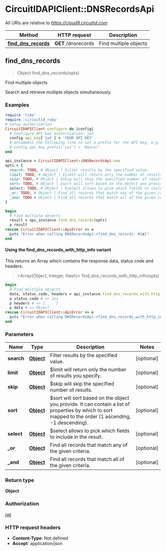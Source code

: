 # CircuitIDAPIClient::DNSRecordsApi

All URIs are relative to *https://cloud9.circuitid.com*

| Method | HTTP request | Description |
| ------ | ------------ | ----------- |
| [**find_dns_records**](DNSRecordsApi.md#find_dns_records) | **GET** /dnsrecords | Find multiple objects |


## find_dns_records

> Object find_dns_records(opts)

Find multiple objects

Search and retrieve multiple objects simultaneously. 

### Examples

```ruby
require 'time'
require 'circuitid_ruby'
# setup authorization
CircuitIDAPIClient.configure do |config|
  # Configure API key authorization: jwt
  config.api_key['jwt'] = 'YOUR API KEY'
  # Uncomment the following line to set a prefix for the API key, e.g. 'Bearer' (defaults to nil)
  # config.api_key_prefix['jwt'] = 'Bearer'
end

api_instance = CircuitIDAPIClient::DNSRecordsApi.new
opts = {
  search: TODO, # Object | Filter results by the specified value.
  limit: TODO, # Object | $limit will return only the number of results you specify.
  skip: TODO, # Object | $skip will skip the specified number of results.
  sort: TODO, # Object | $sort will sort based on the object you provide. It can contain a list of properties by which to sort mapped to the order (1 ascending, -1 descending).
  select: TODO, # Object | $select allows to pick which fields to include in the result.
  _or: TODO, # Object | Find all records that match any of the given criteria.
  _and: TODO # Object | Find all records that match all of the given criteria.
}

begin
  # Find multiple objects
  result = api_instance.find_dns_records(opts)
  p result
rescue CircuitIDAPIClient::ApiError => e
  puts "Error when calling DNSRecordsApi->find_dns_records: #{e}"
end
```

#### Using the find_dns_records_with_http_info variant

This returns an Array which contains the response data, status code and headers.

> <Array(Object, Integer, Hash)> find_dns_records_with_http_info(opts)

```ruby
begin
  # Find multiple objects
  data, status_code, headers = api_instance.find_dns_records_with_http_info(opts)
  p status_code # => 2xx
  p headers # => { ... }
  p data # => Object
rescue CircuitIDAPIClient::ApiError => e
  puts "Error when calling DNSRecordsApi->find_dns_records_with_http_info: #{e}"
end
```

### Parameters

| Name | Type | Description | Notes |
| ---- | ---- | ----------- | ----- |
| **search** | [**Object**](.md) | Filter results by the specified value. | [optional] |
| **limit** | [**Object**](.md) | $limit will return only the number of results you specify. | [optional] |
| **skip** | [**Object**](.md) | $skip will skip the specified number of results. | [optional] |
| **sort** | [**Object**](.md) | $sort will sort based on the object you provide. It can contain a list of properties by which to sort mapped to the order (1 ascending, -1 descending). | [optional] |
| **select** | [**Object**](.md) | $select allows to pick which fields to include in the result. | [optional] |
| **_or** | [**Object**](.md) | Find all records that match any of the given criteria. | [optional] |
| **_and** | [**Object**](.md) | Find all records that match all of the given criteria. | [optional] |

### Return type

**Object**

### Authorization

[jwt](../README.md#jwt)

### HTTP request headers

- **Content-Type**: Not defined
- **Accept**: application/json

